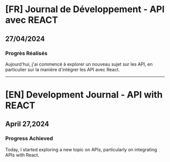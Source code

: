 # [FR] Journal de Développement - API avec REACT

## 27/04/2024

### Progrès Réalisés

Aujourd'hui, j'ai commencé à explorer un nouveau sujet sur les API, en particulier sur la manière d'intégrer les API avec React.

---

# [EN] Development Journal - API with REACT

## April 27,2024

### Progress Achieved

Today, I started exploring a new topic on APIs, particularly on integrating APIs with React.
